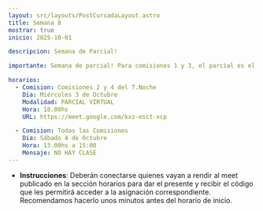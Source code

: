 ```yaml
---
layout: src/layouts/PostCursadaLayout.astro
title: Semana 8
mostrar: true
inicio: 2025-10-01

descripcion: Semana de Parcial!

importante: Semana de parcial! Para comisiones 1 y 3, el parcial es el día miércoles 3/10 de manera virtual, en el horario de 18:00 a 21:30.

horarios:
  - Comision: Comisiones 2 y 4 del T.Noche
    Dia: Miércoles 3 de Octubre
    Modalidad: PARCIAL VIRTUAL
    Hora: 18.00hs
    URL: https://meet.google.com/kxz-esct-xcp

  - Comision: Todas las Comisiones
    Dia: Sábado 4 de Octubre
    Hora: 13.00hs a 15:00
    Mensaje: NO HAY CLASE
---
```


- **Instrucciones**: Deberán conectarse quienes vayan a rendir al meet publicado en la sección horarios para dar el presente y recibir el código que les permitirá acceder a la asignación correspondiente. Recomendamos hacerlo unos minutos antes del horario de inicio.
